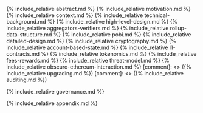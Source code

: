 {% include_relative abstract.md %}
{% include_relative motivation.md %}
{% include_relative context.md %}
{% include_relative technical-background.md %}
{% include_relative high-level-design.md %}
{% include_relative aggregators-verifiers.md %}
{% include_relative rollup-data-structure.md %}
{% include_relative pobi.md %}
{% include_relative detailed-design.md %}
{% include_relative cryptography.md %}
{% include_relative account-based-state.md %}
{% include_relative l1-contracts.md %}
{% include_relative tokenomics.md %}
{% include_relative fees-rewards.md %}
{% include_relative threat-model.md %}
{% include_relative obscuro-ethereum-interaction.md %}
[comment]: <> ({% include_relative upgrading.md %})
[comment]: <> ({% include_relative auditing.md %})

{% include_relative governance.md %}

{% include_relative appendix.md %}
